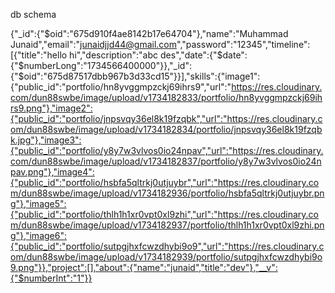 db schema

{"_id":{"$oid":"675d910f4ae8142b17e64704"},"name":"Muhammad Junaid","email":"junaidjjd44@gmail.com","password":"12345","timeline":[{"title":"hello hi","description":"abc des","date":{"$date":{"$numberLong":"1734566400000"}},"_id":{"$oid":"675d87517dbb967b3d33cd15"}}],"skills":{"image1":{"public_id":"portfolio/hn8yvggmpzckj69ihrs9","url":"https://res.cloudinary.com/dun88swbe/image/upload/v1734182833/portfolio/hn8yvggmpzckj69ihrs9.png"},"image2":{"public_id":"portfolio/jnpsvqy36el8k19fzqbk","url":"https://res.cloudinary.com/dun88swbe/image/upload/v1734182834/portfolio/jnpsvqy36el8k19fzqbk.jpg"},"image3":{"public_id":"portfolio/y8y7w3vlvos0io24npav","url":"https://res.cloudinary.com/dun88swbe/image/upload/v1734182837/portfolio/y8y7w3vlvos0io24npav.png"},"image4":{"public_id":"portfolio/hsbfa5qltrkj0utjuybr","url":"https://res.cloudinary.com/dun88swbe/image/upload/v1734182936/portfolio/hsbfa5qltrkj0utjuybr.png"},"image5":{"public_id":"portfolio/thlh1h1xr0vpt0xl9zhi","url":"https://res.cloudinary.com/dun88swbe/image/upload/v1734182937/portfolio/thlh1h1xr0vpt0xl9zhi.png"},"image6":{"public_id":"portfolio/sutpgjhxfcwzdhybi9o9","url":"https://res.cloudinary.com/dun88swbe/image/upload/v1734182939/portfolio/sutpgjhxfcwzdhybi9o9.png"}},"project":[],"about":{"name":"junaid","title":"dev"},"__v":{"$numberInt":"1"}}
